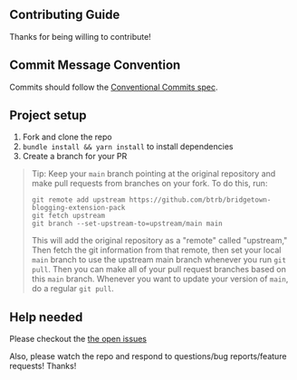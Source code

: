 ## Contributing Guide

Thanks for being willing to contribute!

## Commit Message Convention

Commits should follow the [Conventional Commits spec](https://conventionalcommits.org/).

## Project setup

1. Fork and clone the repo
2. `bundle install && yarn install` to install dependencies
3. Create a branch for your PR

> Tip: Keep your `main` branch pointing at the original repository and make
> pull requests from branches on your fork. To do this, run:
>
> ```
> git remote add upstream https://github.com/btrb/bridgetown-blogging-extension-pack
> git fetch upstream
> git branch --set-upstream-to=upstream/main main
> ```
>
> This will add the original repository as a "remote" called "upstream," Then
> fetch the git information from that remote, then set your local `main`
> branch to use the upstream main branch whenever you run `git pull`. Then you
> can make all of your pull request branches based on this `main` branch.
> Whenever you want to update your version of `main`, do a regular `git pull`.

## Help needed

Please checkout the [the open issues][issues]

Also, please watch the repo and respond to questions/bug reports/feature
requests! Thanks!

<!-- prettier-ignore-start -->
[issues]: https://github.com/btrb/bridgetown-blogging-extension-pack/issues
<!-- prettier-ignore-end -->
